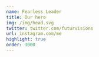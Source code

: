 ```yaml
---
name: Fearless Leader
title: Our hero
img: /img/head.svg
twitter: twitter.com/futurvisions
url: instagram.com/me
highlight: true
order: 3000
---
```


